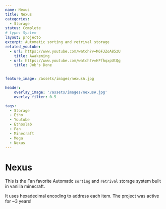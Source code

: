 ```yaml
---
name: Nexus
title: Nexus
categories:
  - Storage
status: Complete
# type: System
layout: projecto
excerpt: Automatic sorting and retrival storage
related_youtube:
  - url: https://www.youtube.com/watch?v=M6FJZoA85zU
    title: Awakening 
  - url: https://www.youtube.com/watch?v=HFfhqxpUtQg
    title: Job's Done 

  
feature_image: /assets/images/nexusA.jpg

header: 
    overlay_image: '/assets/images/nexusA.jpg'
    overlay_filter: 0.5 

tags:
  - Storage
  - Etho
  - Youtube
  - Ethoslab
  - Fan
  - Minecraft
  - Mega
  - Nexus
---
```


# Nexus
This is the Fan favorite Automatic `sorting` and `retrival` storage system built in vanilla minecraft.

It uses hexadecimal encoding to address each item. The project was active for ~3 years!